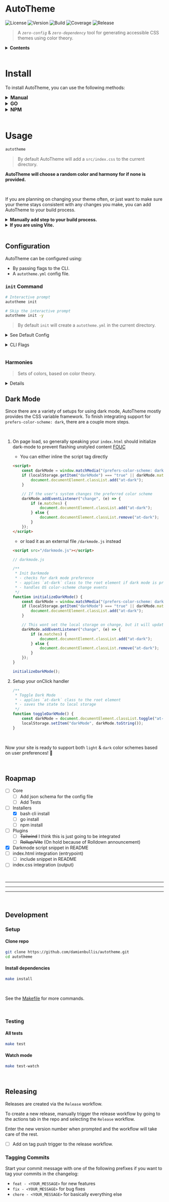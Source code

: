 # AutoTheme

![License]()
![Version]()
![Build]()
![Coverage]()
![Release]()

> A _`zero-config`_ & _`zero-dependency`_ tool for generating accessible CSS themes using color theory.

<details>
<summary><b>Contents</b></summary>

-   [Install](#install)
-   [Usage](#usage)
-   [Configuring](#configuring)
-   [CLI](#cli)
-   [Roadmap](#roapmap)

</details>

<br>

# Install

To install AutoTheme, you can use the following methods:

<details>
<summary style="font-size:1.1em; font-weight:bold;">Manual</summary>

#### Automatic Install (Recommended)

> `install.sh` will detect your system and download the appropriate binary.

<details>
<summary>For Linux/macOS (or Windows using Git Bash/WSL):</summary>

```bash
curl -sL https://raw.githubusercontent.com/username/repo/main/install.sh | bash
```

</details>

<details>
<summary>For Windows (PowerShell):</summary>

```powershell
Invoke-WebRequest -Uri "https://raw.githubusercontent.com/username/repo/main/install.ps1" -OutFile "install.ps1"; ./install.ps1
```

</details>

#### Manual Install

> Download the appropriate binary for your system from the [releases page](https://github.com/damienbullis/autotheme/releases).

</details>

<details>
<summary style="font-size:1.1em; font-weight:bold;">GO</summary>

```bash

```

</details>

<details>
<summary style="font-size:1.1em; font-weight:bold;">NPM</summary>

```bash

```

</details>

<br>

# Usage

```bash
autotheme
```

> By default AutoTheme will add a `src/index.css` to the current directory.

**AutoTheme will choose a random color and harmony for if none is provided.**

<br>

If you are planning on changing your theme often, or just want to make sure your theme stays consistent with any changes you make, you can add AutoTheme to your build process.

<details>
<summary style="font-weight:bold;">Manually add step to your build process.</summary>

#### Could be as simple as adding

```bash
&& autotheme <ARGS>
```

</details>

<details>

<summary style="font-weight:bold;">If you are using Vite.</summary>

See [AutoTheme Vite Plugin]() for more information.

##### TODO: Command to generate the plugin

</details>

</details>

<br>

## Configuration

AutoTheme can be configured using:

-   By passing flags to the CLI.
-   A `autotheme.yml` config file.

### `init` Command

```bash
# Interactive prompt
autotheme init

# Skip the interactive prompt
autotheme init -y
```

> By default `init` will create a `autotheme.yml` in the current directory.

<details>

<summary style="margin-bottom: 1em;">See Default Config</summary>

```yml
# autotheme.yml

color: "#FF0000"
harmony: "analogous"
scalar: 1.618
# Finish this section
```

</details>

<details>
<summary style="margin-bottom: 1em">CLI Flags</summary>

| Long        | Short | Type      | Description                                   |
| ----------- | ----- | --------- | --------------------------------------------- |
| `--color`   | `-c`  | `string`  | The primary color of the theme.               |
| `--harmony` | `-a`  | `string`  | The harmony of the theme. [See Harmonies](#)  |
| `--output`  | `-o`  | `string`  | The output file path.                         |
| `--config`  |       | `string`  | Path to your AutoTheme config file.           |
| `--preview` |       | `boolean` | Generate a preview.html to preview the theme. |
| `--silent`  | `-s`  | `boolean` | Suppress all output from AutoTheme.           |
| `--version` | `-v`  | `boolean` | Display version.                              |
| `--help`    | `-h`  | `boolean` | Display help.                                 |

</details>

### Harmonies

> Sets of colors, based on color theory.

<details>

<!-- <summary>AutoTheme includes the following harmonies</summary> -->

<ul>
  <li>
    <h4>Analogous</h4>
    <img src= />
  </li>
  <li>
    <h4>Complementary</h4>
    <img src= />
  </li>
  <li>
    <h4>Split Complementary</h4>
    <img src= />
  </li>
  <li>
    <h4>Triadic</h4>
    <img src= />
  </li>
  <li>
    <h4>Tetradic</h4>
    <img src= />
  </li>
  <li>
    <h4>Square</h4>
    <img src= />
  </li>
  <li>
    <h4>Rectangle</h4>
    <img src= />
  </li>
  <li>
    <h4>Lunar Eclipse</h4>
    <img src= />
  </li>
  <li>
    <h4>Aurelian</h4>
    <img src= />
  </li>
  <li>
    <h4>Bi Polar</h4>
    <img src= />
  </li>
  <li>
    <h4>Retrograde</h4>
    <img src= />
  </li>
</ul>

</details>

## Dark Mode

Since there are a variety of setups for using dark mode, AutoTheme mostly provides the CSS variable framework. To finish integrating support for `prefers-color-scheme: dark`, there are a couple more steps.

<br>

1. On page load, so generally speaking your `index.html` should initialize dark-mode to prevent flashing unstyled content [FOUC](https://en.wikipedia.org/wiki/Flash_of_unstyled_content)

    - You can either inline the script tag directly

    ```html
    <script>
    	const darkMode = window.matchMedia("(prefers-color-scheme: dark)");
    	if (localStorage.getItem("darkMode") === "true" || darkMode.matches) {
    		document.documentElement.classList.add("at-dark");
    	}

    	// If the user's system changes the preferred color scheme
    	darkMode.addEventListener("change", (e) => {
    		if (e.matches) {
    			document.documentElement.classList.add("at-dark");
    		} else {
    			document.documentElement.classList.remove("at-dark");
    		}
    	});
    </script>
    ```

    - or load it as an external file `/darkmode.js` instead

    ```html
    <script src="/darkmode.js"></script>
    ```

    ```js
    // darkmode.js

    /**
     * Init Darkmode
     * - checks for dark mode preference
     * - applies `at-dark` class to the root element if dark mode is preferred
     * - handles OS color-scheme change events
     */
    function initializeDarkMode() {
    	const darkMode = window.matchMedia("(prefers-color-scheme: dark)");
    	if (localStorage.getItem("darkMode") === "true" || darkMode.matches) {
    		document.documentElement.classList.add("at-dark");
    	}

    	// This wont set the local storage on change, but it will update the class
    	darkMode.addEventListener("change", (e) => {
    		if (e.matches) {
    			document.documentElement.classList.add("at-dark");
    		} else {
    			document.documentElement.classList.remove("at-dark");
    		}
    	});
    }

    initializeDarkMode();
    ```

2. Setup your onClick handler

    ```js
    /**
     * Toggle Dark Mode
     * - applies `at-dark` class to the root element
     * - saves the state to local storage
     */
    function toggleDarkMode() {
    	const darkMode = document.documentElement.classList.toggle("at-dark");
    	localStorage.setItem("darkMode", darkMode.toString());
    }
    ```

<br>

Now your site is ready to support both `light` & `dark` color schemes based on user preferences! :tada:

<br>

## Roapmap

-   [ ] Core
    -   [ ] Add json schema for the config file
    -   [ ] Add Tests
-   [ ] Installers
    -   [x] bash cli install
    -   [ ] go install
    -   [ ] npm install
-   [ ] Plugins
    -   [ ] ~~Tailwind~~ I think this is just going to be integrated
    -   [ ] ~~Rollup/Vite~~ (On hold because of Rolldown announcement)
-   [x] Darkmode script snippet in README
-   [ ] index.html integration (entrypoint)
    -   [ ] include snippet in README
-   [ ] index.css integration (output)

<br>

---

---

---

<br>

## Development

### Setup

#### Clone repo

```bash
git clone https://github.com/damienbullis/autotheme.git
cd autotheme
```

#### Install dependencies

```bash
make install
```

<br>

See the [Makefile](./Makefile) for more commands.

<br>

### Testing

#### All tests

```bash
make test
```

#### Watch mode

```bash
make test-watch
```

<br>

## Releasing

Releases are created via the `Release` workflow.

To create a new release, manually trigger the release workflow by going to the actions tab in the repo and selecting the `Release` workflow.

Enter the new version number when prompted and the workflow will take care of the rest.

-   [ ] Add on tag push trigger to the release workflow.

### Tagging Commits

Start your commit message with one of the following prefixes if you want to tag your commits in the changelog:

-   `feat - <YOUR_MESSAGE>` for new features
-   `fix - <YOUR_MESSAGE>` for bug fixes
-   `chore - <YOUR_MESSAGE>` for basically everything else
